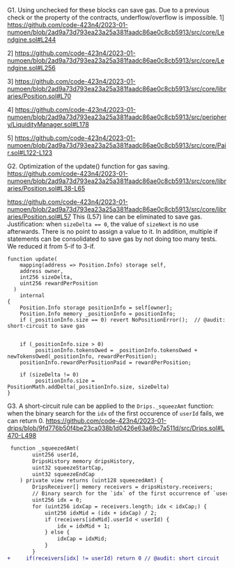 G1. Using unchecked for these blocks can save gas. Due to a previous check or the property of the contracts, underflow/overflow is impossible. 
1] https://github.com/code-423n4/2023-01-numoen/blob/2ad9a73d793ea23a25a381faadc86ae0c8cb5913/src/core/Lendgine.sol#L244

2] https://github.com/code-423n4/2023-01-numoen/blob/2ad9a73d793ea23a25a381faadc86ae0c8cb5913/src/core/Lendgine.sol#L256

3] https://github.com/code-423n4/2023-01-numoen/blob/2ad9a73d793ea23a25a381faadc86ae0c8cb5913/src/core/libraries/Position.sol#L70

4] https://github.com/code-423n4/2023-01-numoen/blob/2ad9a73d793ea23a25a381faadc86ae0c8cb5913/src/periphery/LiquidityManager.sol#L178

5] https://github.com/code-423n4/2023-01-numoen/blob/2ad9a73d793ea23a25a381faadc86ae0c8cb5913/src/core/Pair.sol#L122-L123

G2. Optimization of the update() function for gas saving.
https://github.com/code-423n4/2023-01-numoen/blob/2ad9a73d793ea23a25a381faadc86ae0c8cb5913/src/core/libraries/Position.sol#L38-L65

https://github.com/code-423n4/2023-01-numoen/blob/2ad9a73d793ea23a25a381faadc86ae0c8cb5913/src/core/libraries/Position.sol#L57
This (L57) line can be eliminated to save gas. Justification: when ``sizeDelta == 0``, the value of ``sizeNext`` is no use afterwards. There is no point to assign a value to it. In addition, multiple if statements can be consolidated to save gas by not doing too many tests. We reduced it from 5-if to 3-if. 

```
function update(
    mapping(address => Position.Info) storage self,
    address owner,
    int256 sizeDelta,
    uint256 rewardPerPosition
  )
    internal
{
    Position.Info storage positionInfo = self[owner];
    Position.Info memory _positionInfo = positionInfo;
    if (_positionInfo.size == 0) revert NoPositionError();  // @audit: short-circuit to save gas

    
    if (_positionInfo.size > 0) 
         positionInfo.tokensOwed = _positionInfo.tokensOwed + newTokensOwed(_positionInfo, rewardPerPosition);
    positionInfo.rewardPerPositionPaid = rewardPerPosition;
    
    if (sizeDelta != 0)  
         positionInfo.size =  PositionMath.addDelta(_positionInfo.size, sizeDelta)
}
```

G3. A short-circuit rule can be applied to the ``Drips._squeezAmt`` function: when the binary search for the ``idx`` of the first occurence of `userId` fails, we can return 0.
https://github.com/code-423n4/2023-01-drips/blob/9fd776b50f4be23ca038b1d0426e63a69c7a511d/src/Drips.sol#L470-L498
```diff
 function _squeezedAmt(
        uint256 userId,
        DripsHistory memory dripsHistory,
        uint32 squeezeStartCap,
        uint32 squeezeEndCap
    ) private view returns (uint128 squeezedAmt) {
        DripsReceiver[] memory receivers = dripsHistory.receivers;
        // Binary search for the `idx` of the first occurrence of `userId`
        uint256 idx = 0;
        for (uint256 idxCap = receivers.length; idx < idxCap;) {
            uint256 idxMid = (idx + idxCap) / 2;
            if (receivers[idxMid].userId < userId) {
                idx = idxMid + 1;
            } else {
                idxCap = idxMid;
            }
        }
+     if(receivers[idx] != userId) return 0 // @audit: short circuit

```


